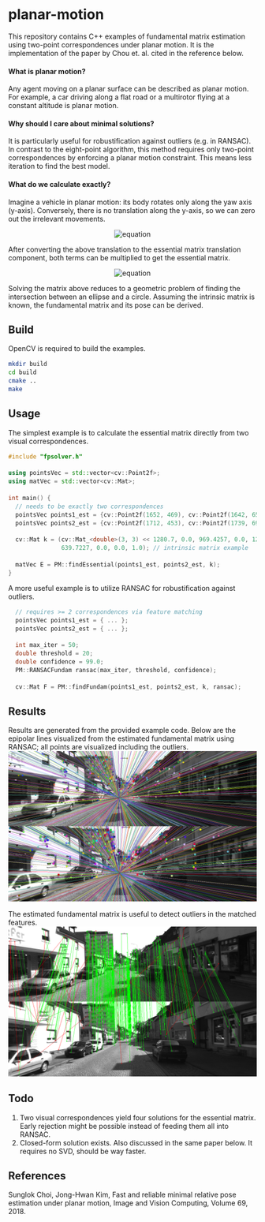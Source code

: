 # planar-motion
This repository contains C++ examples of fundamental matrix estimation using two-point correspondences under planar motion. It is the implementation of the paper by Chou et. al. cited in the reference below.

#### What is planar motion?

Any agent moving on a planar surface can be described as planar motion. For example, a car driving along a flat road or a multirotor flying at a constant altitude is planar motion.

#### Why should I care about minimal solutions?

It is particularly useful for robustification against outliers (e.g. in RANSAC). In contrast to the eight-point algorithm, this method requires only two-point correspondences by enforcing a planar motion constraint. This means less iteration to find the best model. 

#### What do we calculate exactly?

Imagine a vehicle in planar motion: its body rotates only along the yaw axis (y-axis). Conversely, there is no translation along the y-axis, so we can zero out the irrelevant movements.

<p align="center">
  <img src="https://latex.codecogs.com/svg.image?$%5Cmathbf%7BR%7D%5E%7B%5Cprime%7D=%5Cleft%5B%5Cbegin%7Barray%7D%7Bccc%7D%5Ccos%5Ctheta&0&%5Csin%5Ctheta%5C%5C0&1&0%5C%5C-%5Csin%5Ctheta&0&%5Ccos%5Ctheta%5Cend%7Barray%7D%5Cright%5D%5Cquad$and$%5Cquad%5Cmathbf%7Bt%7D%5E%7B%5Cprime%7D=%5Crho%5Cleft%5B%5Cbegin%7Barray%7D%7Bc%7D%5Csin%5Cphi%5C%5C0%5C%5C%5Ccos%5Cphi%5Cend%7Barray%7D%5Cright%5D$" alt="equation">
</p>

After converting the above translation to the essential matrix translation component, both terms can be multiplied to get the essential matrix.

<p align="center">
  <img src="https://latex.codecogs.com/svg.image?$%5Cmathrm%7BE%7D=%5Crho%5Cleft%5B%5Cbegin%7Barray%7D%7Bccc%7D0&%5Ccos(%5Ctheta-%5Cphi)&0%5C%5C-%5Ccos%5Cphi&0&%5Csin%5Cphi%5C%5C0&%5Csin(%5Ctheta-%5Cphi)&0%5Cend%7Barray%7D%5Cright%5D$" alt="equation">
</p>

Solving the matrix above reduces to a geometric problem of finding the intersection between an ellipse and a circle. Assuming the intrinsic matrix is known, the fundamental matrix and its pose can be derived.

## Build

OpenCV is required to build the examples.

```bash
mkdir build
cd build
cmake ..
make
```

## Usage

The simplest example is to calculate the essential matrix directly from two visual correspondences. 

```cpp
#include "fpsolver.h"

using pointsVec = std::vector<cv::Point2f>;
using matVec = std::vector<cv::Mat>;

int main() {
  // needs to be exactly two correspondences
  pointsVec points1_est = {cv::Point2f(1652, 469), cv::Point2f(1642, 656)};
  pointsVec points2_est = {cv::Point2f(1712, 453), cv::Point2f(1739, 696)};

  cv::Mat k = (cv::Mat_<double>(3, 3) << 1280.7, 0.0, 969.4257, 0.0, 1281.2,
               639.7227, 0.0, 0.0, 1.0); // intrinsic matrix example

  matVec E = PM::findEssential(points1_est, points2_est, k);
}

```

A more useful example is to utilize RANSAC for robustification against outliers.

```cpp
  // requires >= 2 correspondences via feature matching
  pointsVec points1_est = { ... };
  pointsVec points2_est = { ... };

  int max_iter = 50;
  double threshold = 20;
  double confidence = 99.0;
  PM::RANSACFundam ransac(max_iter, threshold, confidence);

  cv::Mat F = PM::findFundam(points1_est, points2_est, k, ransac);
```
## Results
Results are generated from the provided example code. Below are the epipolar lines visualized from the estimated fundamental matrix using RANSAC; all points are visualized including the outliers. 
![epilines](https://github.com/hanifmb/planar-motion/blob/main/results/epilines_output.png)

The estimated fundamental matrix is useful to detect outliers in the matched features.
![inliers](https://github.com/hanifmb/planar-motion/blob/main/results/inliers_output.png)

## Todo
1. Two visual correspondences yield four solutions for the essential matrix. Early rejection might be possible instead of feeding them all into RANSAC.
2. Closed-form solution exists. Also discussed in the same paper below. It requires no SVD, should be way faster.

## References

Sunglok Choi, Jong-Hwan Kim,
Fast and reliable minimal relative pose estimation under planar motion,
Image and Vision Computing,
Volume 69,
2018.
